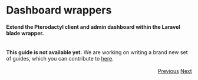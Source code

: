 # Dashboard wrappers
<h4 class="fw-light">Extend the Pterodactyl client and admin dashboard within the Laravel blade wrapper.</h4><br/>

<div class="alert alert-dark bg-body mt-3 rounded-4 border" role="alert">
  <i class="bi bi-x mb-1" style="font-size:23px; float: left;"></i>
  <div class="ps-3 ms-3"><b>This guide is not available yet.</b> We are working on writing a brand new set of guides, which you can contribute to <a href="https://github.com/teamblueprint/web">here</a>.</div>
</div><br/>

<div class="btn-group docs-navigator" role="group" aria-label="Navigation" style="float: right">
  <a href="?page=developing-extensions/Admin-configuration" class="btn btn-dark bg-light-subtle border-light-subtle">Previous</a>
  <a href="?page=developing-extensions/React-components" class="btn btn-dark bg-light-subtle border-light-subtle">Next</a>
</div>
